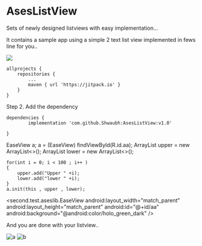 # AsesListView
Sets of newly designed listviews with easy implementation...

It contains a sample app using a simple 2 text list view implemented in fews line for you..

[![](https://jitpack.io/v/Shwaubh/AsesListView.svg)](https://jitpack.io/#Shwaubh/AsesListView)





	allprojects {
		repositories {
			...
			maven { url 'https://jitpack.io' }
		}
	}
Step 2. Add the dependency

	dependencies {
	        implementation 'com.github.Shwaubh:AsesListView:v1.0'

	}


EaseView a;
a = (EaseView) findViewById(R.id.aa);
ArrayList upper = new ArrayList<>();
ArrayList lower = new ArrayList<>();

    for(int i = 0; i < 100 ; i++ )
    {
        upper.add("Upper " +i);
        lower.add("lower " +i);
    }
    a.init(this , upper , lower);
<second.test.aseslib.EaseView
android:layout_width="match_parent"
android:layout_height="match_parent"
android:id="@+id/aa"
android:background="@android:color/holo_green_dark"
/>


And you are done with your listview..

![a](https://user-images.githubusercontent.com/23352068/40516688-612cf2d4-5fcf-11e8-8d04-8100ca836ec8.JPG)
![b](https://user-images.githubusercontent.com/23352068/40516689-619fe820-5fcf-11e8-9483-813b09dedbbf.JPG)
